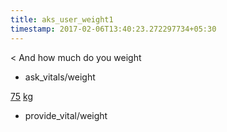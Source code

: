 ```yaml
---
title: aks_user_weight1
timestamp: 2017-02-06T13:40:23.272297734+05:30
---
```


< And how much do you weight
* ask_vitals/weight

[75](number/weight) [kg](unit)
* provide_vital/weight
